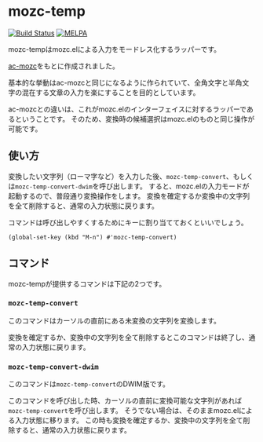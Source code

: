 # mozc-temp

[![Build Status](https://travis-ci.org/HKey/mozc-temp.svg?branch=master)](https://travis-ci.org/HKey/mozc-temp)
[![MELPA](https://melpa.org/packages/mozc-temp-badge.svg)](https://melpa.org/#/mozc-temp)

mozc-tempはmozc.elによる入力をモードレス化するラッパーです。

[ac-mozc](https://github.com/igjit/ac-mozc)をもとに作成されました。

基本的な挙動はac-mozcと同じになるように作られていて、全角文字と半角文字の混在する文章の入力を楽にすることを目的としています。

ac-mozcとの違いは、これがmozc.elのインターフェイスに対するラッパーであるということです。
そのため、変換時の候補選択はmozc.elのものと同じ操作が可能です。

## 使い方

変換したい文字列（ローマ字など）を入力した後、`mozc-temp-convert`、もしくは`mozc-temp-convert-dwim`を呼び出します。
すると、mozc.elの入力モードが起動するので、普段通り変換操作をします。
変換を確定するか変換中の文字列を全て削除すると、通常の入力状態に戻ります。

コマンドは呼び出しやすくするためにキーに割り当てておくといいでしょう。

```emacs-lisp
(global-set-key (kbd "M-n") #'mozc-temp-convert)
```

## コマンド

mozc-tempが提供するコマンドは下記の2つです。

### `mozc-temp-convert`

このコマンドはカーソルの直前にある未変換の文字列を変換します。

変換を確定するか、変換中の文字列を全て削除するとこのコマンドは終了し、通常の入力状態に戻ります。

### `mozc-temp-convert-dwim`

このコマンドは`mozc-temp-convert`のDWIM版です。

このコマンドを呼び出した時、カーソルの直前に変換可能な文字列があれば`mozc-temp-convert`を呼び出します。
そうでない場合は、そのままmozc.elによる入力状態に移ります。
この時も変換を確定するか、変換中の文字列を全て削除すると、通常の入力状態に戻ります。

